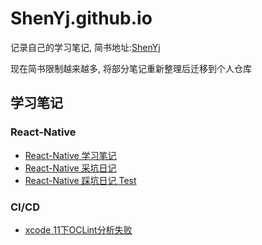 # ShenYj.github.io

记录自己的学习笔记, 简书地址:[ShenYj](https://www.jianshu.com/u/5ec5747435a2)

现在简书限制越来越多, 将部分笔记重新整理后迁移到个人仓库

## 学习笔记

### React-Native

- [React-Native 学习笔记](https://github.com/ShenYj/ShenYj.github.io/blob/master/markdowns/React-Native/学习笔记/React-Native学习日记.md)
- [React-Native 采坑日记](https://github.com/ShenYj/ShenYj.github.io/blob/master/markdowns/React-Native/踩坑日记/React-Native采坑日记.md)
- [React-Native 踩坑日记 Test](https://github.com/ShenYj/ShenYj.github.io/blob/master/_posts/2020-08-31-React-Native-note-of-step-on-the-pit.md)

### CI/CD

- [xcode 11下OCLint分析失败](https://github.com/ShenYj/ShenYj.github.io/blob/master/markdowns/CICD/OCLint%2013.0%20在Xcode%2011下报错.md)
